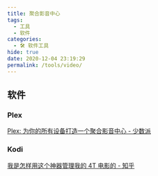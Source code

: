```yaml
---
title: 聚合影音中心
tags: 
  - 工具
  - 软件
categories: 
  - 🛠 软件工具
hide: true
date: 2020-12-04 23:19:29
permalink: /tools/video/
---
```

## 软件

### Plex

[Plex: 为你的所有设备打造一个聚合影音中心 - 少数派](https://sspai.com/post/45414)

### Kodi 

[我是怎样用这个神器管理我的 4T 电影的 - 知乎](https://zhuanlan.zhihu.com/p/84017222)